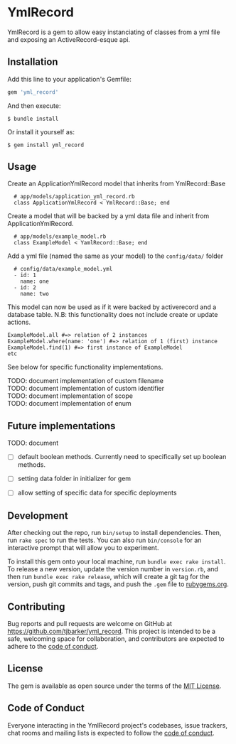 # YmlRecord

YmlRecord is a gem to allow easy instanciating of classes from a yml file and exposing an ActiveRecord-esque api.

## Installation

Add this line to your application's Gemfile:

```ruby
gem 'yml_record'
```

And then execute:

    $ bundle install

Or install it yourself as:

    $ gem install yml_record

## Usage

Create an ApplicationYmlRecord model that inherits from YmlRecord::Base
```
  # app/models/application_yml_record.rb
  class ApplicationYmlRecord < YmlRecord::Base; end
```

Create a model that will be backed by a yml data file and inherit from ApplicationYmlRecord.
```
  # app/models/example_model.rb
  class ExampleModel < YamlRecord::Base; end
```

Add a yml file (named the same as your model) to the `config/data/` folder
```
  # config/data/example_model.yml
  - id: 1
    name: one
  - id: 2
    name: two
```

This model can now be used as if it were backed by activerecord and a database table.
N.B: this functionality does not include create or update actions.

```
ExampleModel.all #=> relation of 2 instances
ExampleModel.where(name: 'one') #=> relation of 1 (first) instance
ExampleModel.find(1) #=> first instance of ExampleModel
etc
```

See below for specific functionality implementations.

TODO: document implementation of custom filename  
TODO: document implementation of custom identifier  
TODO: document implementation of scope  
TODO: document implementation of enum  

## Future implementations
TODO: document

- [ ] default boolean methods. Currently need to specifically set up boolean methods.  
- [ ] setting data folder in initializer for gem
- [ ] allow setting of specific data for specific deployments



## Development

After checking out the repo, run `bin/setup` to install dependencies. Then, run `rake spec` to run the tests. You can also run `bin/console` for an interactive prompt that will allow you to experiment.

To install this gem onto your local machine, run `bundle exec rake install`. To release a new version, update the version number in `version.rb`, and then run `bundle exec rake release`, which will create a git tag for the version, push git commits and tags, and push the `.gem` file to [rubygems.org](https://rubygems.org).

## Contributing

Bug reports and pull requests are welcome on GitHub at https://github.com/tjbarker/yml_record. This project is intended to be a safe, welcoming space for collaboration, and contributors are expected to adhere to the [code of conduct](https://github.com/tjbarker/yml_record/blob/master/CODE_OF_CONDUCT.md).


## License

The gem is available as open source under the terms of the [MIT License](https://opensource.org/licenses/MIT).

## Code of Conduct

Everyone interacting in the YmlRecord project's codebases, issue trackers, chat rooms and mailing lists is expected to follow the [code of conduct](https://github.com/tjbarker/yml_record/blob/master/CODE_OF_CONDUCT.md).
